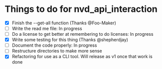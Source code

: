 # Things to do for nvd_api_interaction

- [x] Finish the --get-all function (Thanks @Foo-Maker)
- [ ] Write the read me file: In progress
- [ ] Do a license to get better at remembering to do licenses: In progress
- [x] Write some testing for this thing (Thanks @shepherdjay)
- [ ] Document the code properly: In progress
- [ ] Restructure directories to make more sense
- [x] Refactoring for use as a CLI tool. Will release as v1 once that work is done
